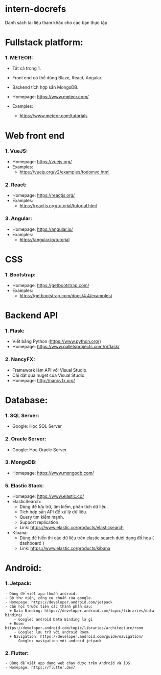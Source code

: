 # intern-docrefs
Danh sách tài liệu tham khảo cho các bạn thực tập

# Fullstack platform:
### 1. METEOR:
  - Tất cả trong 1.
  - Front end có thể dùng Blaze, React, Angular.
  - Backend tích hợp sẵn MongoDB.
  
  - Homepage: https://www.meteor.com/
  - Examples:
    + https://www.meteor.com/tutorials

# Web front end
### 1. VueJS:
  - Homepage: https://vuejs.org/
  - Examples:
    + https://vuejs.org/v2/examples/todomvc.html

### 2. React:
  - Homepage: https://reactjs.org/
  - Examples:
    + https://reactjs.org/tutorial/tutorial.html
    
### 3. Angular:
  - Homepage: https://angular.io/
  - Examples:
    + https://angular.io/tutorial
    
# CSS
### 1. Bootstrap:
  - Homepage: https://getbootstrap.com/
  - Examples:
    + https://getbootstrap.com/docs/4.4/examples/

# Backend API
### 1. Flask:
  - Viết bằng Python (https://www.python.org/)
  - Homepage: https://www.palletsprojects.com/p/flask/

### 2. NancyFX:
  - Framework làm API với Visual Studio.
  - Cài đặt qua nuget của Visual Studio.
  - Homepage: http://nancyfx.org/

# Database:
### 1. SQL Server:
  - Google: Học SQL Server
  
### 2. Oracle Server:
  - Google: Học Oracle Server

### 3. MongoDB:
  - Homepage: https://www.mongodb.com/

### 5. Elastic Stack:
  - Homepage: https://www.elastic.co/
  - ElasticSearch:
      + Dùng để lưu trữ, tìm kiếm, phân tích dữ liệu.
      + Tích hợp sẵn API để xử lý dữ liệu.
      + Query tìm kiếm mạnh.
      + Support replication.
      + Link: https://www.elastic.co/products/elasticsearch
  - Kibana:
      + Dùng để hiển thị các dữ liệu trên elastic search dưới dạng đồ họa ( dashboard )
      + Link: https://www.elastic.co/products/kibana
      
# Android:
### 1. Jetpack:
    - Dùng để viết app thuần android.
    - Bộ thư viện, công cụ chuẩn của google.    
    - Homepage: https://developer.android.com/jetpack
    - Cần học trước tiên các thành phần sau:
      + Data Binding: https://developer.android.com/topic/libraries/data-binding/
        - Google: android Data Binding la gi
      + Room: https://developer.android.com/topic/libraries/architecture/room
        - Google: lưu trữ với android Room
      + Navigation: https://developer.android.com/guide/navigation/
        - Google: navigation với android jetpack
        
### 2. Flutter:
    - Dùng để viết app dạng web chạy được trên Android và iOS.
    - Homepage: https://flutter.dev/
    
